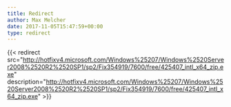 ```yaml
---
title: Redirect
author: Max Melcher
date: 2017-11-05T15:47:59+00:00
type: redirect
---
```

{{< redirect src="http://hotfixv4.microsoft.com/Windows%25207/Windows%2520Server2008%2520R2%2520SP1/sp2/Fix354919/7600/free/425407_intl_x64_zip.exe" description="http://hotfixv4.microsoft.com/Windows%25207/Windows%2520Server2008%2520R2%2520SP1/sp2/Fix354919/7600/free/425407_intl_x64_zip.exe" >}}
